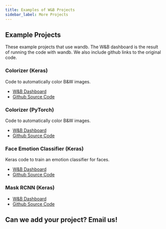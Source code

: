 ```yaml
---
title: Examples of W&B Projects
sidebar_label: More Projects
---
```


## Example Projects

These example projects that use wandb.  The W&B dashboard is the result of running the code with wandb.  We also include github links to the original code.

### Colorizer (Keras)

Code to automatically color B&W images.

* [W&B Dashboard](https://app.wandb.ai/borisd13/colorizer/reports?view=Private%20User%2FColorizer%20Project)
* [Github Source Code](https://github.com/borisd13/colorizer)  

### Colorizer (PyTorch)

Code to automatically color B&W images.

* [W&B Dashboard](https://app.wandb.ai/clarence-n-huang/color-best-looking/reports)
* [Github Source Code](https://github.com/clarencenhuang/dl-colorize)

### Face Emotion Classifier (Keras)

Keras code to train an emotion classifier for faces.

* [W&B Dashboard](https://app.wandb.ai/wandb/face-emotion)
* [Github Source Code](https://github.com/lukas/face_classification)

### Mask RCNN (Keras)

* [W&B Dashboard](https://app.wandb.ai/trentwatson1/mask-rcnn/reports?view=%2FNew%20Report...)
* [Github Source Code](https://github.com/connorhough/mask_rcnn)

## Can we add your project?  Email us!